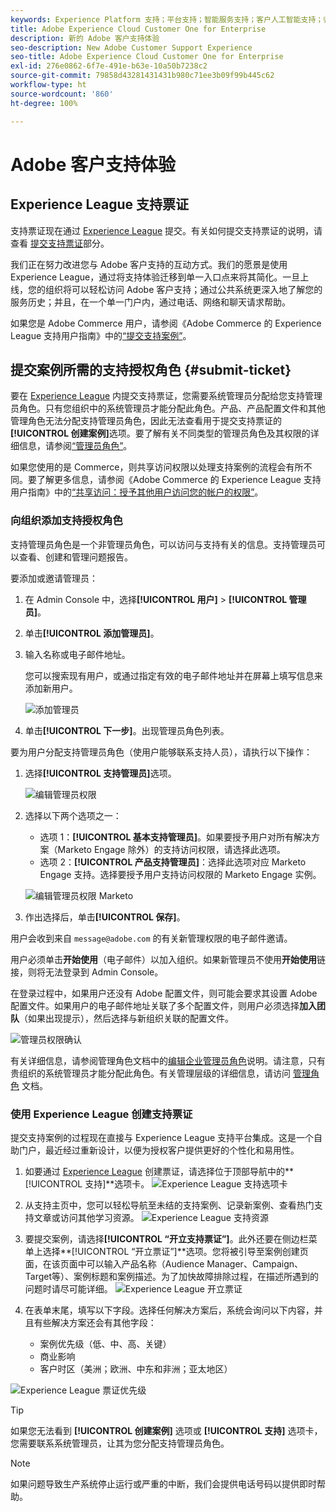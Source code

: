 ```yaml
---
keywords: Experience Platform 支持；平台支持；智能服务支持；客户人工智能支持；归因人工智能支持；rtcdp 支持；提交支持票证；客户支持
title: Adobe Experience Cloud Customer One for Enterprise
description: 新的 Adobe 客户支持体验
seo-description: New Adobe Customer Support Experience
seo-title: Adobe Experience Cloud Customer One for Enterprise
exl-id: 276e0862-6f7e-491e-b63e-10a50b7238c2
source-git-commit: 79858d43281431431b980c71ee3b09f99b445c62
workflow-type: ht
source-wordcount: '860'
ht-degree: 100%

---
```


# Adobe 客户支持体验

## Experience League 支持票证

支持票证现在通过 [Experience League](https://experienceleague.adobe.com/home?lang=zh-Hans#support) 提交。有关如何提交支持票证的说明，请查看 [提交支持票证](#submit-ticket)部分。

我们正在努力改进您与 Adobe 客户支持的互动方式。我们的愿景是使用 Experience League，通过将支持体验迁移到单一入口点来将其简化。一旦上线，您的组织将可以轻松访问 Adobe 客户支持；通过公共系统更深入地了解您的服务历史；并且，在一个单一门户内，通过电话、网络和聊天请求帮助。

如果您是 Adobe Commerce 用户，请参阅《Adobe Commerce 的 Experience League 支持用户指南》中的[“提交支持案例”](https://experienceleague.adobe.com/zh-hans/docs/commerce-knowledge-base/kb/help-center-guide/magento-help-center-user-guide#support-case)。

## 提交案例所需的支持授权角色 {#submit-ticket}

要在 [Experience League](https://experienceleague.adobe.com/home?lang=zh-Hans#support) 内提交支持票证，您需要系统管理员分配给您支持管理员角色。只有您组织中的系统管理员才能分配此角色。产品、产品配置文件和其他管理角色无法分配支持管理员角色，因此无法查看用于提交支持票证的&#x200B;**[!UICONTROL 创建案例]**&#x200B;选项。要了解有关不同类型的管理员角色及其权限的详细信息，请参阅[“管理员角色”](admin-roles.md)。

如果您使用的是 Commerce，则共享访问权限以处理支持案例的流程会有所不同。要了解更多信息，请参阅《Adobe Commerce 的 Experience League 支持用户指南》中的[“共享访问：授予其他用户访问您的帐户的权限”](https://experienceleague.adobe.com/zh-hans/docs/commerce-knowledge-base/kb/help-center-guide/magento-help-center-user-guide#shared-access)。

### 向组织添加支持授权角色

支持管理员角色是一个非管理员角色，可以访问与支持有关的信息。支持管理员可以查看、创建和管理问题报告。

要添加或邀请管理员：

1. 在 Admin Console 中，选择&#x200B;**[!UICONTROL 用户]** > **[!UICONTROL 管理员]**。
1. 单击&#x200B;**[!UICONTROL 添加管理员]**。
1. 输入名称或电子邮件地址。

   您可以搜索现有用户，或通过指定有效的电子邮件地址并在屏幕上填写信息来添加新用户。

   ![添加管理员](assets/admin-console-add-admin.png)

1. 单击&#x200B;**[!UICONTROL 下一步]**。出现管理员角色列表。

要为用户分配支持管理员角色（使用户能够联系支持人员），请执行以下操作：

1. 选择&#x200B;**[!UICONTROL 支持管理员]**&#x200B;选项。

   ![编辑管理员权限](assets/edit-admin-rights.png)

1. 选择以下两个选项之一：

   * 选项 1：**[!UICONTROL 基本支持管理员]**。如果要授予用户对所有解决方案（Marketo Engage 除外）的支持访问权限，请选择此选项。
   * 选项 2：**[!UICONTROL 产品支持管理员]**：选择此选项对应 Marketo Engage 支持。选择要授予用户支持访问权限的 Marketo Engage 实例。

   ![编辑管理员权限 Marketo](assets/edit-admin-rights-advanced.png)

1. 作出选择后，单击&#x200B;**[!UICONTROL 保存]**。

用户会收到来自 `message@adobe.com` 的有关新管理权限的电子邮件邀请。

用户必须单击&#x200B;**开始使用**（电子邮件）以加入组织。如果新管理员不使用&#x200B;**开始使用**&#x200B;链接，则将无法登录到 Admin Console。

在登录过程中，如果用户还没有 Adobe 配置文件，则可能会要求其设置 Adobe 配置文件。如果用户的电子邮件地址关联了多个配置文件，则用户必须选择&#x200B;**加入团队**（如果出现提示），然后选择与新组织关联的配置文件。

![管理员权限确认](assets/admin-rights-confirmation.png)

有关详细信息，请参阅管理角色文档中的[编辑企业管理员角色](admin-roles.md#add-enterprise-role)说明。请注意，只有贵组织的系统管理员才能分配此角色。有关管理层级的详细信息，请访问 [管理角色](admin-roles.md) 文档。

### 使用 Experience League 创建支持票证

提交支持案例的过程现在直接与 Experience League 支持平台集成。这是一个自助门户，最近经过重新设计，以便为授权客户提供更好的个性化和易用性。

1. 如要通过 [Experience League](https://experienceleague.adobe.com/home?lang=zh-Hans#support) 创建票证，请选择位于顶部导航中的&#x200B;**[!UICONTROL 支持]**选项卡。
   ![Experience League 支持选项卡](./assets/experience-league-support-tab.png)
1. 从支持主页中，您可以轻松导航至未结的支持案例、记录新案例、查看热门支持文章或访问其他学习资源。
   ![Experience League 支持资源](./assets/experience-league-support-resources.png)
1. 要提交案例，请选择&#x200B;**[!UICONTROL “开立支持票证”]**。此外还要在侧边栏菜单上选择&#x200B;**[!UICONTROL “开立票证”]**选项。您将被引导至案例创建页面，在该页面中可以输入产品名称（Audience Manager、Campaign、Target等）、案例标题和案例描述。为了加快故障排除过程，在描述所遇到的问题时请尽可能详细。
   ![Experience League 开立票证](./assets/experience-league-open-ticket.png)
1. 在表单末尾，填写以下字段。选择任何解决方案后，系统会询问以下内容，并且有些解决方案还会有其他字段：

   * 案例优先级（低、中、高、关键）
   * 商业影响
   * 客户时区（美洲；欧洲、中东和非洲；亚太地区）

![Experience League 票证优先级](./assets/experience-league-ticket-priority.png)

>[!TIP]
>
> 如果您无法看到 **[!UICONTROL 创建案例]** 选项或 **[!UICONTROL 支持]** 选项卡，您需要联系系统管理员，让其为您分配支持管理员角色。








>[!NOTE]
>
> 如果问题导致生产系统停止运行或严重的中断，我们会提供电话号码以提供即时帮助。




<!--

## What About the Legacy Systems?

New Tickets/Cases will no longer be able to be submitted in legacy systems as of May 11th.  The [Admin Console](https://adminconsole.adobe.com/) will be used to submit new tickets/cases.

### Existing Tickets/Cases

* Between May 11th and May 20th the legacy systems will remain available to work existing tickets/cases to completion.
* Beginning May 20th the support team will migrate remaining open cases from the legacy systems to the new support experience.  You will receive an email notification regarding how to contact support to continue to work these cases.
-->
